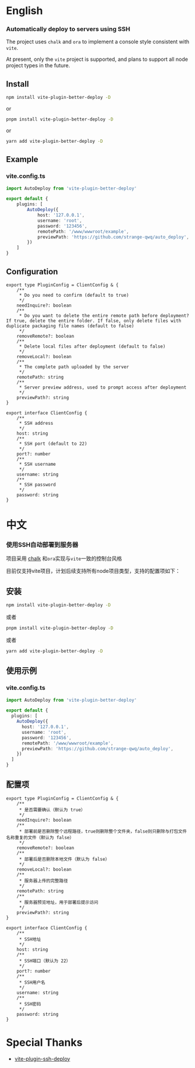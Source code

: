 # English
### Automatically deploy to servers using SSH
The project uses `chalk` and `ora` to implement a console style consistent with `vite`.

At present, only the `vite` project is supported, and plans to support all node project types in the future.

## Install

```bash
npm install vite-plugin-better-deploy -D
```
or
```bash
pnpm install vite-plugin-better-deploy -D
```
or
```bash
yarn add vite-plugin-better-deploy -D
```

## Example
### vite.config.ts
```typescript
import AutoDeploy from 'vite-plugin-better-deploy'

export default {
    plugins: [
        AutoDeploy({
            host: '127.0.0.1',
            username: 'root',
            password: '123456',
            remotePath: '/www/wwwroot/example',
            previewPath: 'https://github.com/strange-qwq/auto_deploy',
        })
    ]
}
```

## Configuration
```
export type PluginConfig = ClientConfig & {
    /**
     * Do you need to confirm (default to true)
     */
    needInquire?: boolean
    /**
     * Do you want to delete the entire remote path before deployment? If true, delete the entire folder. If false, only delete files with duplicate packaging file names (default to false)
     */
    removeRemote?: boolean
    /**
     * Delete local files after deployment (default to false)
     */
    removeLocal?: boolean
    /**
     * The complete path uploaded by the server
     */
    remotePath: string
    /**
     * Server preview address, used to prompt access after deployment
     */
    previewPath?: string
}

export interface ClientConfig {
    /**
     * SSH address
     */
    host: string
    /**
     * SSH port (default to 22)
     */
    port?: number
    /**
     * SSH username
     */
    username: string
    /**
     * SSH password
     */
    password: string
}
```

# 中文
### 使用SSH自动部署到服务器
项目采用 [chalk](https://github.com/chalk/chalk) 和`ora`实现与`vite`一致的控制台风格

目前仅支持vite项目，计划后续支持所有node项目类型，支持的配置项如下：

## 安装

```bash
npm install vite-plugin-better-deploy -D
```
或者
```bash
pnpm install vite-plugin-better-deploy -D
```
或者
```bash
yarn add vite-plugin-better-deploy -D
```

## 使用示例
### vite.config.ts
```typescript
import AutoDeploy from 'vite-plugin-better-deploy'

export default {
  plugins: [
    AutoDeploy({
      host: '127.0.0.1',
      username: 'root',
      password: '123456',
      remotePath: '/www/wwwroot/example',
      previewPath: 'https://github.com/strange-qwq/auto_deploy',
    })
  ]
}
```

## 配置项
```
export type PluginConfig = ClientConfig & {
    /**
     * 是否需要确认（默认为 true）
     */
    needInquire?: boolean
    /**
     * 部署前是否删除整个远程路径，true则删除整个文件夹，false则只删除与打包文件名称重复的文件（默认为 false）
     */
    removeRemote?: boolean
    /**
     * 部署后是否删除本地文件（默认为 false）
     */
    removeLocal?: boolean
    /**
     * 服务器上传的完整路径
     */
    remotePath: string
    /**
     * 服务器预览地址，用于部署后提示访问
     */
    previewPath?: string
}

export interface ClientConfig {
    /**
     * SSH地址
     */
    host: string
    /**
     * SSH端口（默认为 22）
     */
    port?: number
    /**
     * SSH用户名
     */
    username: string
    /**
     * SSH密码
     */
    password: string
}
```

# Special Thanks
- [vite-plugin-ssh-deploy](https://github.com/9romise/vite-plugin-ssh-deploy)
